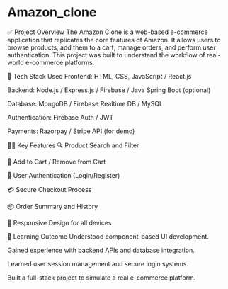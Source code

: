 # Amazon_clone
✅ Project Overview
The Amazon Clone is a web-based e-commerce application that replicates the core features of Amazon. It allows users to browse products, add them to a cart, manage orders, and perform user authentication. This project was built to understand the workflow of real-world e-commerce platforms.

🧰 Tech Stack Used
Frontend: HTML, CSS, JavaScript / React.js

Backend: Node.js / Express.js / Firebase / Java Spring Boot (optional)

Database: MongoDB / Firebase Realtime DB / MySQL

Authentication: Firebase Auth / JWT

Payments: Razorpay / Stripe API (for demo)

🧑‍💻 Key Features
🔍 Product Search and Filter

🛒 Add to Cart / Remove from Cart

🔐 User Authentication (Login/Register)

💳 Secure Checkout Process

📦 Order Summary and History

🎨 Responsive Design for all devices

🎯 Learning Outcome
Understood component-based UI development.

Gained experience with backend APIs and database integration.

Learned user session management and secure login systems.

Built a full-stack project to simulate a real e-commerce platform.

